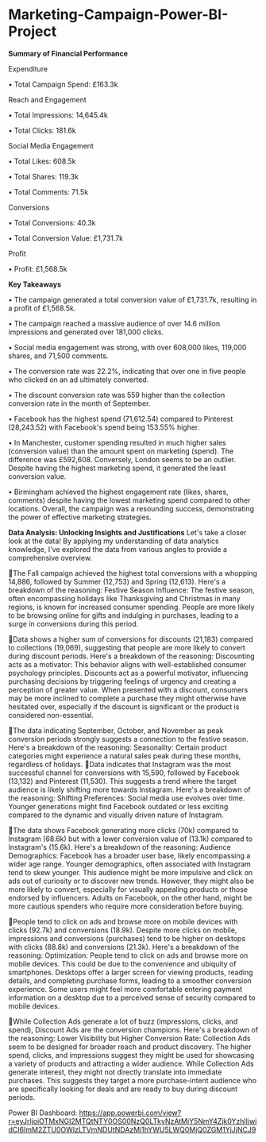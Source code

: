 # Marketing-Campaign-Power-BI-Project
**Summary of Financial Performance**

Expenditure

•	Total Campaign Spend: £163.3k

Reach and Engagement

•	Total Impressions: 14,645.4k

•	Total Clicks: 181.6k

Social Media Engagement

•	Total Likes: 608.5k

•	Total Shares: 119.3k

•	Total Comments: 71.5k

Conversions

•	Total Conversions: 40.3k

•	Total Conversion Value: £1,731.7k

Profit

•	Profit: £1,568.5k

**Key Takeaways**

•	The campaign generated a total conversion value of £1,731.7k, resulting in a profit of £1,568.5k.

•	The campaign reached a massive audience of over 14.6 million impressions and generated over 181,000 clicks.

•	Social media engagement was strong, with over 608,000 likes, 119,000 shares, and 71,500 comments.

•	The conversion rate was 22.2%, indicating that over one in five people who clicked on an ad ultimately converted.

•	The discount conversion rate was 559 higher than the collection conversion rate in the month of September.

•	Facebook has the highest spend (71,612.54) compared to Pinterest (28,243.52) with Facebook's spend being 153.55% higher.

•	In Manchester, customer spending resulted in much higher sales (conversion value) than the amount spent on marketing (spend). The difference was £592,608. Conversely, London seems to be an outlier. Despite having the highest marketing spend, it generated the least conversion value.

•	Birmingham achieved the highest engagement rate (likes, shares, comments) despite having the lowest marketing spend compared to other locations.
Overall, the campaign was a resounding success, demonstrating the power of effective marketing strategies.



**Data Analysis: Unlocking Insights and Justifications**
Let's take a closer look at the data! By applying my understanding of data analytics knowledge, I've explored the data from various angles to provide a comprehensive overview.


The Fall campaign achieved the highest total conversions with a whopping 14,886, followed by Summer (12,753) and Spring (12,613). 
Here's a breakdown of the reasoning:
Festive Season Influence: The festive season, often encompassing holidays like Thanksgiving and Christmas in many regions, is known for increased consumer spending. People are more likely to be browsing online for gifts and indulging in purchases, leading to a surge in conversions during this period.

Data shows a higher sum of conversions for discounts (21,183) compared to collections (19,069), suggesting that people are more likely to convert during discount periods.
Here's a breakdown of the reasoning:
Discounting acts as a motivator: This behavior aligns with well-established consumer psychology principles. Discounts act as a powerful motivator, influencing purchasing decisions by triggering feelings of urgency and creating a perception of greater value. When presented with a discount, consumers may be more inclined to complete a purchase they might otherwise have hesitated over, especially if the discount is significant or the product is considered non-essential.

The data indicating September, October, and November as peak conversion periods strongly suggests a connection to the festive season.
Here's a breakdown of the reasoning:
Seasonality: Certain product categories might experience a natural sales peak during these months, regardless of holidays.
Data indicates that Instagram was the most successful channel for conversions with 15,590, followed by Facebook (13,132) and Pinterest (11,530). This suggests a trend where the target audience is likely shifting more towards Instagram.
Here's a breakdown of the reasoning:
Shifting Preferences: Social media use evolves over time. Younger generations might find Facebook outdated or less exciting compared to the dynamic and visually driven nature of Instagram.

The data shows Facebook generating more clicks (70k) compared to Instagram (68.6k) but with a lower conversion value of (13.1k) compared to Instagram's (15.6k).
Here's a breakdown of the reasoning:
Audience Demographics: Facebook has a broader user base, likely encompassing a wider age range. Younger demographics, often associated with Instagram tend to skew younger. This audience might be more impulsive and click on ads out of curiosity or to discover new trends. However, they might also be more likely to convert, especially for visually appealing products or those endorsed by influencers. Adults on Facebook, on the other hand, might be more cautious spenders who require more consideration before buying.

People tend to click on ads and browse more on mobile devices with clicks (92.7k) and conversions (18.9k). Despite more clicks on mobile, impressions and conversions (purchases) tend to be higher on desktops with clicks (88.8k) and conversions (21.3k).
Here's a breakdown of the reasoning:
Optimization: People tend to click on ads and browse more on mobile devices. This could be due to the convenience and ubiquity of smartphones. Desktops offer a larger screen for viewing products, reading details, and completing purchase forms, leading to a smoother conversion experience. Some users might feel more comfortable entering payment information on a desktop due to a perceived sense of security compared to mobile devices.

While Collection Ads generate a lot of buzz (impressions, clicks, and spend), Discount Ads are the conversion champions.
Here's a breakdown of the reasoning:
Lower Visibility but Higher Conversion Rate: Collection Ads seem to be designed for broader reach and product discovery. The higher spend, clicks, and impressions suggest they might be used for showcasing a variety of products and attracting a wider audience. While Collection Ads generate interest, they might not directly translate into immediate purchases. This suggests they target a more purchase-intent audience who are specifically looking for deals and are ready to buy during discount periods.


Power BI Dashboard: https://app.powerbi.com/view?r=eyJrIjoiOTMxNGI2MTQtNTY0OS00NzQ0LTkyNzAtMjY5NmY4Zjk0YzhlIiwidCI6ImM2ZTU0OWIzLTVmNDUtNDAzMi1hYWU5LWQ0MjQ0ZGM1YjJjNCJ9

